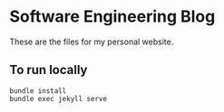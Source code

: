 # Software Engineering Blog

These are the files for my personal website.

## To run locally

```
bundle install
bundle exec jekyll serve
```
